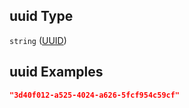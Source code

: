 ## uuid Type

`string` ([UUID](iea43_wra_data_model-properties-measurement-location-measurement-location-properties-uuid.md))

## uuid Examples

```json
"3d40f012-a525-4024-a626-5fcf954c59cf"
```
